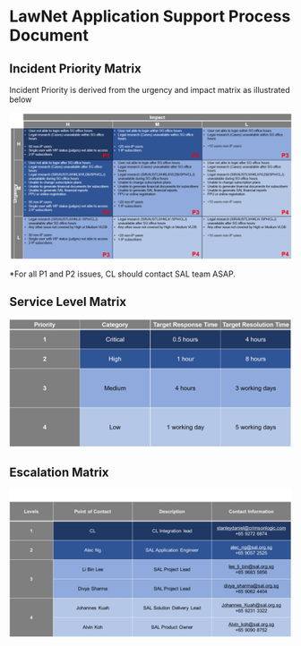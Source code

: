 # LawNet Application Support Process Document

## Incident Priority Matrix

Incident Priority is derived from the urgency and impact matrix as illustrated below

<a href="./images/incidenprioritymatrix.png" target="_blank">
    <img src="./images/incidenprioritymatrix.png" width=800 />
</a>

*For all P1 and P2 issues, CL should contact SAL team ASAP.

## Service Level Matrix

<a href="./images/servicelevel.png" target="_blank">
    <img src="./images/servicelevel.png" width=800 />
</a>

## Escalation Matrix

<a href="./images/escalationmatrix.png" target="_blank">
    <img src="./images/escalationmatrix.png" width=800 />
</a>

